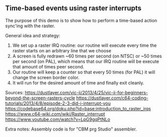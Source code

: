 Time-based events using raster interrupts
------------------------------------------

The purpose of this demo is to show how to perform a time-based action sync'ing with the raster.

General idea and strategy:
1. We set up a raster IRQ routine: our routine will execute every time the raster starts on an 
   arbitrary line that we choose
2. A screen is fully redrawn ~60 times per second (on NTSC) or ~50 times per second (on PAL), 
   which means that our IRQ routine will be execute that amount of times peer second.
3. Our routine will keep a counter so that every 50 times (for PAL) it will change the screen
   border color.
4. It will run for the desired amount of time and finally exit cleanly.

Sources:
https://dustlayer.com/vic-ii/2013/4/25/vic-ii-for-beginners-beyond-the-screen-rasters-cycle
https://dustlayer.com/c64-coding-tutorials/2013/4/8/episode-2-3-did-i-interrupt-you
https://codebase64.org/doku.php?id=base:introduction_to_raster_irqs
https://www.c64-wiki.com/wiki/Raster_interrupt
https://www.youtube.com/watch?v=LpG9gqPtNLo

Extra notes:
Assembly code is for "CBM prg Studio" assembler.

